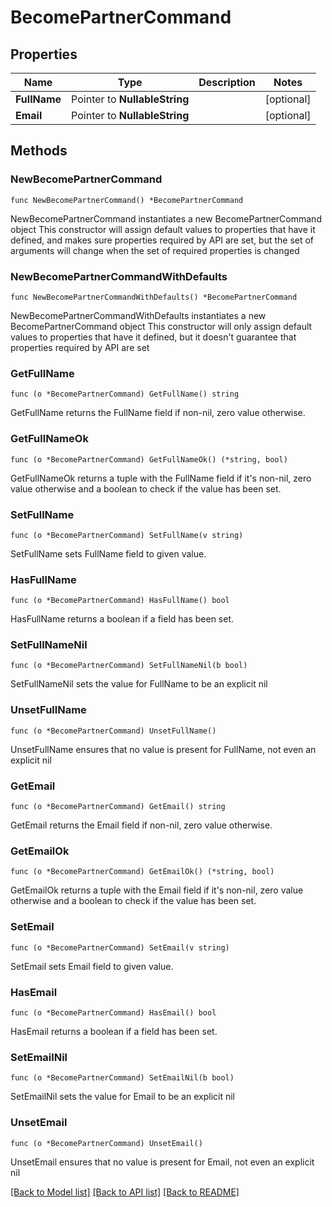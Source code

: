 # BecomePartnerCommand

## Properties

Name | Type | Description | Notes
------------ | ------------- | ------------- | -------------
**FullName** | Pointer to **NullableString** |  | [optional] 
**Email** | Pointer to **NullableString** |  | [optional] 

## Methods

### NewBecomePartnerCommand

`func NewBecomePartnerCommand() *BecomePartnerCommand`

NewBecomePartnerCommand instantiates a new BecomePartnerCommand object
This constructor will assign default values to properties that have it defined,
and makes sure properties required by API are set, but the set of arguments
will change when the set of required properties is changed

### NewBecomePartnerCommandWithDefaults

`func NewBecomePartnerCommandWithDefaults() *BecomePartnerCommand`

NewBecomePartnerCommandWithDefaults instantiates a new BecomePartnerCommand object
This constructor will only assign default values to properties that have it defined,
but it doesn't guarantee that properties required by API are set

### GetFullName

`func (o *BecomePartnerCommand) GetFullName() string`

GetFullName returns the FullName field if non-nil, zero value otherwise.

### GetFullNameOk

`func (o *BecomePartnerCommand) GetFullNameOk() (*string, bool)`

GetFullNameOk returns a tuple with the FullName field if it's non-nil, zero value otherwise
and a boolean to check if the value has been set.

### SetFullName

`func (o *BecomePartnerCommand) SetFullName(v string)`

SetFullName sets FullName field to given value.

### HasFullName

`func (o *BecomePartnerCommand) HasFullName() bool`

HasFullName returns a boolean if a field has been set.

### SetFullNameNil

`func (o *BecomePartnerCommand) SetFullNameNil(b bool)`

 SetFullNameNil sets the value for FullName to be an explicit nil

### UnsetFullName
`func (o *BecomePartnerCommand) UnsetFullName()`

UnsetFullName ensures that no value is present for FullName, not even an explicit nil
### GetEmail

`func (o *BecomePartnerCommand) GetEmail() string`

GetEmail returns the Email field if non-nil, zero value otherwise.

### GetEmailOk

`func (o *BecomePartnerCommand) GetEmailOk() (*string, bool)`

GetEmailOk returns a tuple with the Email field if it's non-nil, zero value otherwise
and a boolean to check if the value has been set.

### SetEmail

`func (o *BecomePartnerCommand) SetEmail(v string)`

SetEmail sets Email field to given value.

### HasEmail

`func (o *BecomePartnerCommand) HasEmail() bool`

HasEmail returns a boolean if a field has been set.

### SetEmailNil

`func (o *BecomePartnerCommand) SetEmailNil(b bool)`

 SetEmailNil sets the value for Email to be an explicit nil

### UnsetEmail
`func (o *BecomePartnerCommand) UnsetEmail()`

UnsetEmail ensures that no value is present for Email, not even an explicit nil

[[Back to Model list]](../README.md#documentation-for-models) [[Back to API list]](../README.md#documentation-for-api-endpoints) [[Back to README]](../README.md)


